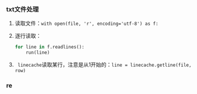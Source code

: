 ### txt文件处理

1. 读取文件：`with open(file, 'r', encoding='utf-8') as f:`

2. 逐行读取：

   ```python
   for line in f.readlines():
       run(line)
   ```

3. ` linecache`读取某行，注意是从1开始的：`line = linecache.getline(file, row)`



### re

